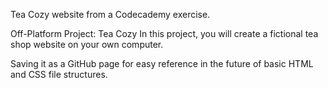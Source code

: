 Tea Cozy website from a Codecademy exercise.

Off-Platform Project: Tea Cozy
In this project, you will create a fictional tea shop website on your own computer.

Saving it as a GitHub page for easy reference in the future of basic HTML and CSS file structures.
